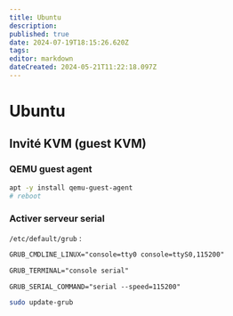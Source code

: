 ```yaml
---
title: Ubuntu
description: 
published: true
date: 2024-07-19T18:15:26.620Z
tags: 
editor: markdown
dateCreated: 2024-05-21T11:22:18.097Z
---
```


# Ubuntu

## Invité KVM (guest KVM)

### QEMU guest agent

```bash
apt -y install qemu-guest-agent
# reboot
```

### Activer serveur serial

`/etc/default/grub` :

```txt
GRUB_CMDLINE_LINUX="console=tty0 console=ttyS0,115200"

GRUB_TERMINAL="console serial"

GRUB_SERIAL_COMMAND="serial --speed=115200"
```

```bash
sudo update-grub
```